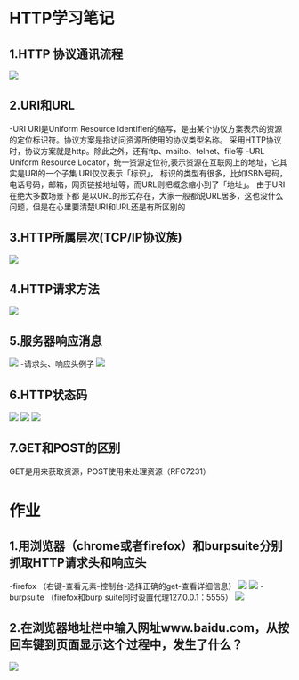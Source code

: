 # HTTP学习笔记
## 1.HTTP 协议通讯流程
  ![](https://github.com/Avscx/ctf_web/tree/master/%E7%AC%94%E8%AE%B0/5team/Avscx/image/5.png)
## 2.URI和URL
   -URI
        URI是Uniform Resource Identifier的缩写，是由某个协议方案表示的资源的定位标识符。协议方案是指访问资源所使用的协议类型名称。 
		采用HTTP协议时，协议方案就是http。除此之外，还有ftp、mailto、telnet、file等
   -URL
        Uniform Resource Locator，统一资源定位符,表示资源在互联网上的地址，它其实是URI的一个子集 URI仅仅表示「标识」， 
		标识的类型有很多，比如ISBN号码，电话号码，邮箱，网页链接地址等，而URL则把概念缩小到了「地址」。 由于URI在绝大多数场景下都
		是以URL的形式存在，大家一般都说URL居多，这也没什么问题，但是在心里要清楚URI和URL还是有所区别的
## 3.HTTP所属层次(TCP/IP协议族)
   ![](https://github.com/Avscx/ctf_web/tree/master/%E7%AC%94%E8%AE%B0/5team/Avscx/image/4.png)
## 4.HTTP请求方法
   ![](https://github.com/Avscx/ctf_web/tree/master/%E7%AC%94%E8%AE%B0/5team/Avscx/image/7.png)
## 5.服务器响应消息
   ![](https://github.com/Avscx/ctf_web/tree/master/%E7%AC%94%E8%AE%B0/5team/Avscx/image/9.png)
   -请求头、响应头例子
   ![](https://github.com/Avscx/ctf_web/tree/master/%E7%AC%94%E8%AE%B0/5team/Avscx/image/8.png)
## 6.HTTP状态码
   ![](https://github.com/Avscx/ctf_web/tree/master/%E7%AC%94%E8%AE%B0/5team/Avscx/image/6.png)
   ![](https://github.com/Avscx/ctf_web/tree/master/%E7%AC%94%E8%AE%B0/5team/Avscx/image/10.png)
   ![](https://github.com/Avscx/ctf_web/tree/master/%E7%AC%94%E8%AE%B0/5team/Avscx/image/11.png)
## 7.GET和POST的区别
   GET是用来获取资源，POST使用来处理资源（RFC7231）
# 作业
## 1.用浏览器（chrome或者firefox）和burpsuite分别抓取HTTP请求头和响应头
   -firefox
    （右键-查看元素-控制台-选择正确的get-查看详细信息）
   ![](https://github.com/Avscx/ctf_web/tree/master/%E7%AC%94%E8%AE%B0/5team/Avscx/image/1.png)
   ![](https://github.com/Avscx/ctf_web/tree/master/%E7%AC%94%E8%AE%B0/5team/Avscx/image/2.png)
   -burpsuite
   （firefox和burp suite同时设置代理127.0.0.1：5555）
   ![](https://github.com/Avscx/ctf_web/tree/master/%E7%AC%94%E8%AE%B0/5team/Avscx/image/3.png)
## 2.在浏览器地址栏中输入网址www.baidu.com，从按回车键到页面显示这个过程中，发生了什么？
   ![](https://github.com/Avscx/ctf_web/tree/master/%E7%AC%94%E8%AE%B0/5team/Avscx/image/12.png)















